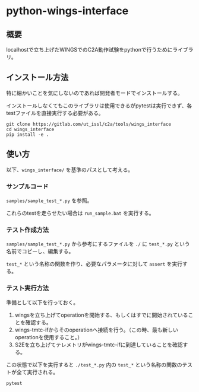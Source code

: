 # python-wings-interface

## 概要
localhostで立ち上げたWINGSでのC2A動作試験をpythonで行うためにライブラリ。

## インストール方法

特に細かいことを気にしないのであれば開発者モードでインストールする。

インストールしなくてもこのライブラリは使用できるがpytestは実行できず、各testファイルを直接実行する必要がある。

```
git clone https://gitlab.com/ut_issl/c2a/tools/wings_interface
cd wings_interface
pip install -e .
```

## 使い方

以下、`wings_interface/` を基準のパスとして考える。

### サンプルコード
`samples/sample_test_*.py` を参照。

これらのtestを走らせたい場合は `run_sample.bat` を実行する。

### テスト作成方法
`samples/sample_test_*.py` から参考にするファイルを `./` に `test_*.py` という名前でコピーし、編集する。

`test_*` という名称の関数を作り、必要なパラメータに対して `assert` を実行する。

### テスト実行方法

準備として以下を行っておく。
1. wingsを立ち上げてoperationを開始する、もしくはすでに開始されていることを確認する。
2. wings-tmtc-ifからそのoperationへ接続を行う。（この時、最も新しいoperationを使用すること。）
3. S2Eを立ち上げてテレメトリがwings-tmtc-ifに到達していることを確認する。

この状態で以下を実行すると `./test_*.py` 内の `test_*` という名称の関数のテストが全て実行される。

```
pytest
```
